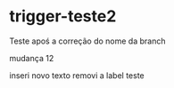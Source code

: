 # trigger-teste2

Teste apoś a correção do nome da branch

mudança 12

inseri novo texto
removi a label
teste
